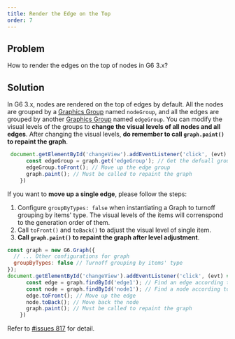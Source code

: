 ```yaml
---
title: Render the Edge on the Top
order: 7
---
```


## Problem
How to render the edges on the top of nodes in G6 3.x?

## Solution
In G6 3.x, nodes are rendered on the top of edges by default. All the nodes are grouped by a [Graphics Group](/en/docs/manual/advanced/keyconcept/graphics-group) named `nodeGroup`, and all the edges are grouped by another [Graphics Group](/en/docs/manual/advanced/keyconcept/graphics-group) named `edgeGroup`. You can modify the visual levels of the groups to **change the visual levels of all nodes and all edges**. After changing the visual levels, **do remember to call `graph.paint()` to repaint the graph**.

```javascript
 document.getElementById('changeView').addEventListener('click', (evt) => {
      const edgeGroup = graph.get('edgeGroup'); // Get the defuall group of edges
      edgeGroup.toFront(); // Move up the edge group
      graph.paint(); // Must be called to repaint the graph
    })
```

If you want to **move up a single edge**, please follow the steps:
1. Configure `groupByTypes: false` when instantiating a Graph to turnoff grouping by items' type. The visual levels of the items will correnspond to the generation order of them.
2. Call `toFront()` and `toBack()` to adjust the visual level of single item.
3. **Call `graph.paint()` to repaint the graph after level adjustment**.

```javascript
const graph = new G6.Graph({
  // ... Other configurations for graph
  groupByTypes: false // Turnoff grouping by items' type
});
document.getElementById('changeView').addEventListener('click', (evt) => {
      const edge = graph.findById('edge1'); // Find an edge according to the id
      const node = graph.findById('node1'); // Find a node according to the id
      edge.toFront(); // Move up the edge
      node.toBack(); // Move back the node
      graph.paint(); // Must be called to repaint the graph
    })
```

Refer to <a href='https://github.com/antvis/G6/issues/817' target='_blank'>#issues 817</a> for detail.
